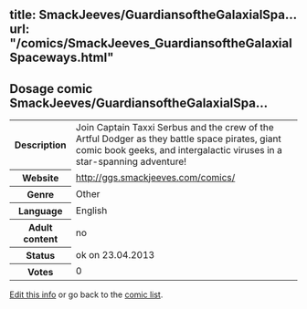 title: SmackJeeves/GuardiansoftheGalaxialSpa...
url: "/comics/SmackJeeves_GuardiansoftheGalaxialSpaceways.html"
---
Dosage comic SmackJeeves/GuardiansoftheGalaxialSpa...
-----------------------------------------

<table class="comicinfo">
<tr>
<th>Description</th><td>Join Captain Taxxi Serbus and the crew of the Artful Dodger as they battle space pirates, giant comic book geeks, and intergalactic viruses in a star-spanning adventure!</td>
</tr>
<tr>
<th>Website</th><td><a href="http://ggs.smackjeeves.com/comics/">http://ggs.smackjeeves.com/comics/</a></td>
</tr>
<tr>
<th>Genre</th><td>Other</td>
</tr>
<tr>
<th>Language</th><td>English</td>
</tr>
<tr>
<th>Adult content</th><td>no</td>
</tr>
<tr>
<th>Status</th><td>ok on 23.04.2013</td>
</tr>
<tr>
<th>Votes</th><td>0</div></td>
</tr>
</table>

[Edit this info](/comics/SmackJeeves_GuardiansoftheGalaxialSpaceways_edit.html) or go back to the [comic list](../comic-index.html).
